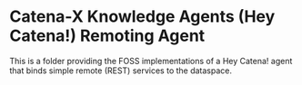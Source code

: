 # Catena-X Knowledge Agents (Hey Catena!) Remoting Agent

This is a folder providing the FOSS implementations of a Hey Catena! agent that binds simple remote (REST) services to the dataspace.






